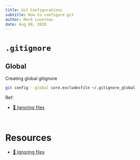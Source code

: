 ```yaml
---
title: Git Configurations
subtitle: How to configure git
author: Mark Lucernas
date: Aug 08, 2020
---
```



# `.gitignore`

## Global

Creating global gitignore

```sh
git config --global core.excludesfile ~/.gitignore_global
```

Ref:

- [📄 Ignoring files](https://docs.github.com/en/github/using-git/ignoring-files)


<br>

# Resources

- [📄 Ignoring files](https://docs.github.com/en/github/using-git/ignoring-files)

